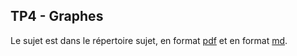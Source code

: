 TP4 - Graphes
---------------

Le sujet est dans le répertoire sujet, en format [pdf](sujet/tp4.pdf)
et en format [md](sujet/tp4.md).
